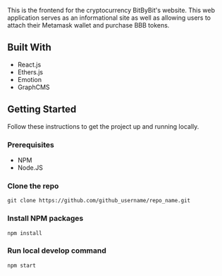This is the frontend for the cryptocurrency BitByBit's website. This web application serves as an informational site as well as allowing users to attach their Metamask wallet and purchase BBB tokens.

## Built With
* React.js
* Ethers.js
* Emotion 
* GraphCMS

## Getting Started
Follow these instructions to get the project up and running locally.

### Prerequisites
* NPM
* Node.JS

### Clone the repo
`git clone https://github.com/github_username/repo_name.git`

### Install NPM packages
`npm install`

### Run local develop command 
`npm start`
